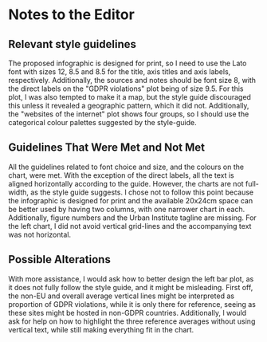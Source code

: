 # Notes to the Editor

## Relevant style guidelines

The proposed infographic is designed for print, so I need to use the Lato font
with sizes 12, 8.5 and 8.5 for the title, axis titles and axis labels,
respectively. Additionally, the sources and notes should be font size 8, with
the direct labels on the "GDPR violations" plot being of size 9.5. For this
plot, I was also tempted to make it a map, but the style guide discouraged this
unless it revealed a geographic pattern, which it did not.  Additionally, the
"websites of the internet" plot shows four groups, so I should use the
categorical colour palettes suggested by the style-guide.

## Guidelines That Were Met and Not Met

All the guidelines related to font choice and size, and the colours on the
chart, were met. With the exception of the direct labels, all the text is
aligned horizontally according to the guide.  However, the charts are not
full-width, as the style guide suggests. I chose not to follow this point
because the infographic is designed for print and the available 20x24cm space
can be better used by having two columns, with one narrower chart in each.
Additionally, figure numbers and the Urban Institute tagline are missing.  For
the left chart, I did not avoid vertical grid-lines and the
accompanying text was not horizontal.

## Possible Alterations

With more assistance, I would ask how to better design the left bar plot, as it
does not fully follow the style guide, and it might be misleading. First off,
the non-EU and overall average vertical lines might be interpreted as
proportion of GDPR violations, while it is only there for reference,
seeing as these sites might be hosted in non-GDPR countries. Additionally, I
would ask for help on how to highlight the three reference averages without
using vertical text, while still making everything fit in the chart.
